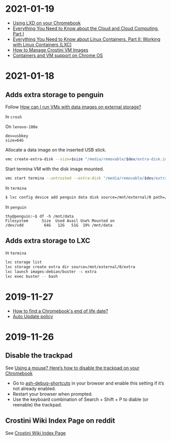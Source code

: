 # 2021-01-19

- [Using LXD on your Chromebook][]
- [Everything You Need to Know about the Cloud and Cloud Computing, Part I][]
- [Everything You Need to Know about Linux Containers, Part II: Working with Linux Containers (LXC)][]
- [How to Manage Crostini VM Images][]
- [Containers and VM support on Chrome OS][]

[Using LXD on your Chromebook]:
	https://ubuntu.com/blog/using-lxd-on-your-chromebook
	"ubuntu.com"

[Everything You Need to Know about the Cloud and Cloud Computing, Part I]:
	https://www.linuxjournal.com/content/everything-you-need-know-about-cloud-and-cloud-computing-part-i
	"linuxjournal.com"

[Everything You Need to Know about Linux Containers, Part II: Working with Linux Containers (LXC)]:
	https://www.linuxjournal.com/content/everything-you-need-know-about-linux-containers-part-ii-working-linux-containers-lxc
	"linuxjournal.com"

[How to Manage Crostini VM Images]:
	https://gist.github.com/iandstanley/c4b1d8bdfb5056f583a7d8ce2891ab45
	"gist.github.com"

[Containers and VM support on Chrome OS]:
	https://www.reddit.com/r/Crostini/wiki/howto/backup
	"reddit.com"

# 2021-01-18

## Adds extra storage to penguin

Follow [How can I run VMs with data images on external storage?][]

In `crosh`

On `lenovo-100e`

```
dev=usbkey
size=64G
```

Allocate a data image on the inserted USB stick.

```bash
vmc create-extra-disk --size=$size "/media/removable/$dev/extra-disk.img"
```

Start termina VM with the disk image mounted.

```bash
vmc start termina --untrusted --extra-disk "/media/removable/$dev/extra-disk.img"
```

In `termina`

```bash
$ lxc config device add penguin data disk source=/mnt/external/0 path=/mnt/data
```

In `penguin`

```console
thy@penguin:~$ df -h /mnt/data
Filesystem      Size  Used Avail Use% Mounted on
/dev/vdd         64G   12G   51G  19% /mnt/data
```

## Adds extra storage to LXC

in `termina`

```bash
lxc storage list
lxc storage create extra dir source=/mnt/external/0/extra
lxc launch images:debian/buster -s extra
lxc exec buster -- bash
```

[How can I run VMs with data images on external storage?]:
	https://chromium.googlesource.com/chromiumos/docs/+/80d0f9e393535248279a8135b48f6a3468586a4a/containers_and_vms.md#how-can-i-run-vms-with-data-images-on-external-storage
	"chromium.googlesource.com"

# 2019-11-27

- [How to find a Chromebook's end of life date?][]
- [Auto Update policy][]

[How to find a Chromebook's end of life date?]:
	https://www.reddit.com/r/chromeos/comments/8558zu/how_to_find_a_chromebooks_end_of_life_date/ "reddit.com"

[Auto Update policy]: https://support.google.com/chrome/a/answer/6220366?hl=en "support.google.com"

# 2019-11-26

## Disable the trackpad

See [Using a mouse? Here’s how to disable the trackpad on your Chromebook][]

- Go to [ash-debug-shortcuts][] in your browser and enable this setting if it’s not already enabled.
- Restart your browser when prompted.
- Use the keyboard combination of Search + Shift + P to diable (or reenable) the trackpad.

[Using a mouse? Here’s how to disable the trackpad on your Chromebook]:
	https://www.aboutchromebooks.com/news/how-to-disable-trackpad-on-a-chromebook/ "aboutchromebooks.com"
[ash-debug-shortcuts]: chrome://flags/#ash-debug-shortcuts "chrome://flags"

## Crostini Wiki Index Page on reddit

See [Crostini Wiki Index Page][]

[Crostini Wiki Index Page]: https://www.reddit.com/r/Crostini/wiki/index "reddit.com"
